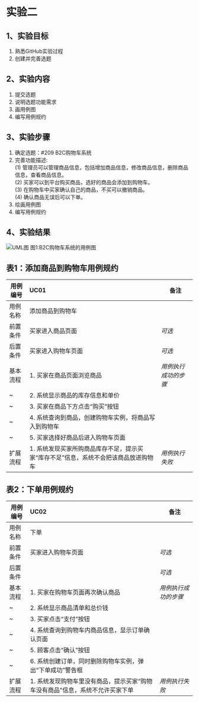 # 实验二

## 1、实验目标
1. 熟悉GitHub实验过程
2. 创建并完善选题

## 2、实验内容
1. 提交选题
2. 说明选题功能需求
3. 画用例图
4. 编写用例规约

## 3、实验步骤
1. 确定选题：#209 B2C购物车系统
2. 完善功能描述:  
(1) 管理员可以管理商品信息，包括增加商品信息，修改商品信息，删除商品信息，查看商品信息。  
(2) 买家可以到平台购买商品，选好的商品会添加到购物车。   
(3) 在购物车中买家确认自己的商品，不买可以撤销商品。    
(4) 确认商品无误后可以下单。
3. 绘画用例图
4. 编写用例规约

## 4、实验结果
![UML图](https://github.com/AngleBeatQAQ/uml-modeling-2020/blob/master/students/1714080902425/Usecase2.jpg)
    图1:B2C购物车系统的用例图
    
## 表1：添加商品到购物车用例规约  

用例编号  | UC01 | 备注  
-|:-|-  
用例名称  | 添加商品到购物车  |   
前置条件  | 买家进入商品页面   | *可选*   
后置条件  | 买家进入购物车页面   | *可选*   
基本流程  | 1. 买家在商品页面浏览商品  |*用例执行成功的步骤*  
~| 2. 系统显示商品的库存信息和单价  | 
~| 3. 买家在商品下方点击“购买”按钮  |
~| 4. 系统查询到商品，创建购物车实例，将商品写入到购物车  |
~| 5. 买家选择好商品后进入购物车页面  |      
扩展流程  | 1. 系统发现买家所购商品库存不足，提示买家“库存不足”信息，系统不会把该商品放进购物车 |*用例执行失败* 

## 表2：下单用例规约  

用例编号  | UC02 | 备注  
-|:-|-  
用例名称  | 下单  |   
前置条件  | 买家进入购物车页面   | *可选*   
后置条件  |    | *可选*   
基本流程  | 1. 买家在购物车页面再次确认商品  |*用例执行成功的步骤*  
~| 2. 系统显示商品清单和总价钱  |   
~| 3. 买家点击“支付”按钮 |
~| 4. 系统查询到购物车内商品信息，显示订单确认页面 |
~| 5. 顾客点击“确认”按钮 |
~| 6. 系统创建订单，同时删除购物车实例，弹出“下单成功”警告框 |
扩展流程  | 1. 系统发现购物车里没有商品，提示买家“购物车没有商品”信息，系统不允许买家下单 |*用例执行失败* 
